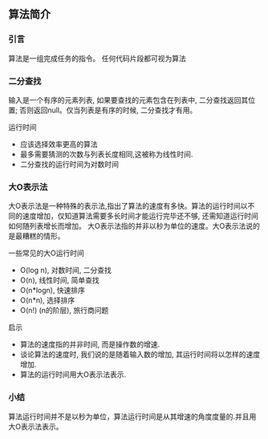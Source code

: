 ## 算法简介

### 引言
算法是一组完成任务的指令。 任何代码片段都可视为算法

### 二分查找
输入是一个有序的元素列表, 如果要查找的元素包含在列表中, 二分查找返回其位置; 否则返回null。仅当列表是有序的时候, 二分查找才有用。

运行时间
- 应该选择效率更高的算法
- 最多需要猜测的次数与列表长度相同,这被称为线性时间.
- 二分查找的运行时间为对数时间

### 大O表示法
大O表示法是一种特殊的表示法,指出了算法的速度有多快。算法的运行时间以不同的速度增加，仅知道算法需要多长时间才能运行完毕还不够, 还需知道运行时间如何随列表增长而增加。
大O表示法指的并非以秒为单位的速度。大O表示法说的是最糟糕的情形。

一些常见的大O运行时间
- O(log n), 对数时间, 二分查找
- O(n), 线性时间, 简单查找
- O(n*logn), 快速排序
- O(n*n), 选择排序
- O(n!) (n的阶层), 旅行商问题

启示
- 算法的速度指的并非时间, 而是操作数的增速.
- 谈论算法的速度时, 我们说的是随着输入数的增加, 其运行时间将以怎样的速度增加.
- 算法的运行时间用大O表示法表示.

### 小结
算法运行时间并不是以秒为单位，算法运行时间是从其增速的角度度量的.并且用大O表示法表示。